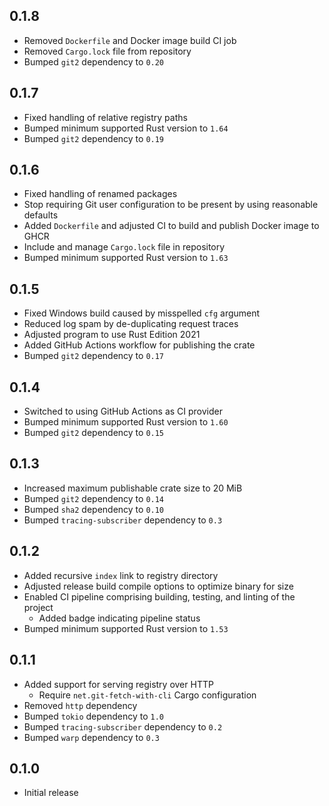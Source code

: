 0.1.8
-----
- Removed `Dockerfile` and Docker image build CI job
- Removed `Cargo.lock` file from repository
- Bumped `git2` dependency to `0.20`


0.1.7
-----
- Fixed handling of relative registry paths
- Bumped minimum supported Rust version to `1.64`
- Bumped `git2` dependency to `0.19`


0.1.6
-----
- Fixed handling of renamed packages
- Stop requiring Git user configuration to be present by using
  reasonable defaults
- Added `Dockerfile` and adjusted CI to build and publish Docker image
  to GHCR
- Include and manage `Cargo.lock` file in repository
- Bumped minimum supported Rust version to `1.63`


0.1.5
-----
- Fixed Windows build caused by misspelled `cfg` argument
- Reduced log spam by de-duplicating request traces
- Adjusted program to use Rust Edition 2021
- Added GitHub Actions workflow for publishing the crate
- Bumped `git2` dependency to `0.17`


0.1.4
-----
- Switched to using GitHub Actions as CI provider
- Bumped minimum supported Rust version to `1.60`
- Bumped `git2` dependency to `0.15`


0.1.3
-----
- Increased maximum publishable crate size to 20 MiB
- Bumped `git2` dependency to `0.14`
- Bumped `sha2` dependency to `0.10`
- Bumped `tracing-subscriber` dependency to `0.3`


0.1.2
-----
- Added recursive `index` link to registry directory
- Adjusted release build compile options to optimize binary for size
- Enabled CI pipeline comprising building, testing, and linting of the
  project
  - Added badge indicating pipeline status
- Bumped minimum supported Rust version to `1.53`


0.1.1
-----
- Added support for serving registry over HTTP
  - Require `net.git-fetch-with-cli` Cargo configuration
- Removed `http` dependency
- Bumped `tokio` dependency to `1.0`
- Bumped `tracing-subscriber` dependency to `0.2`
- Bumped `warp` dependency to `0.3`


0.1.0
-----
- Initial release
